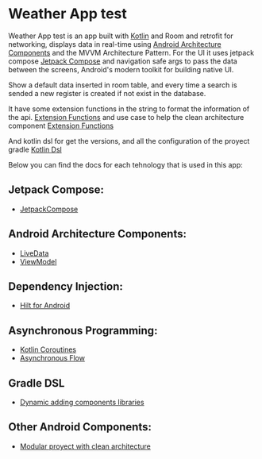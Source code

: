# Weather App test
Weather App test is an app built with [Kotlin][1] and Room and retrofit for networking, displays data in real-time using [Android Architecture Components][3] and the MVVM Architecture Pattern. 
For the UI it uses jetpack compose [Jetpack Compose][2] and navigation safe args to pass the data between the screens, Android's modern toolkit for building native UI.

Show a default data inserted in room table, and every time a search is sended a new register is created if not exist in the database.

It have some extension functions in the string to format the information of the api. [Extension Functions][9] and use case to help the clean architecture component [Extension Functions][10] 

And kotlin dsl for get the versions, and all the configuration of the proyect gradle [Kotlin Dsl][11]

Below you can find the docs for each tehnology that is used in this app:

## Jetpack Compose:
* [JetpackCompose][2]

## Android Architecture Components:
* [LiveData][4]
* [ViewModel][5]

## Dependency Injection:
* [Hilt for Android][6]

## Asynchronous Programming:
* [Kotlin Coroutines][7]
* [Asynchronous Flow][8]

## Gradle DSL

* [Dynamic adding components libraries][11]

## Other Android Components:
* [Modular proyect with clean architecture][12]

[1]: https://kotlinlang.org/
[2]: [https://firebase.google.com/docs/firestore](https://medium.com/gradeup/jetpack-compose-everything-you-need-to-know-to-get-started-2db13d248b0a)
[3]: https://developer.android.com/topic/libraries/architecture
[4]: https://developer.android.com/topic/libraries/architecture/livedata
[5]: https://developer.android.com/topic/libraries/architecture/viewmodel
[6]: https://developer.android.com/training/dependency-injection/hilt-android
[7]: https://kotlinlang.org/docs/coroutines-overview.html
[8]: https://kotlinlang.org/docs/flow.html
[9]: [https://kotlinlang.org/docs/flow.html](https://www.baeldung.com/kotlin/extension-methods)
[10]: [https://kotlinlang.org/docs/flow.html](https://developermemos.com/posts/usecase-pattern-kotlin)

[11]: https://www.youtube.com/watch?v=w5qCmvS9JGE
[12]: https://ahmad-efati.medium.com/modularization-of-android-applications-based-on-clean-architecture-18dc643e0562
